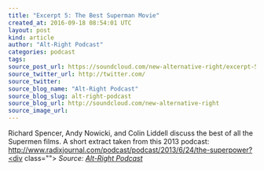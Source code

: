 ```yaml
---
title: "Excerpt 5: The Best Superman Movie"
created_at: 2016-09-18 08:54:01 UTC
layout: post
kind: article
author: "Alt-Right Podcast"
categories: podcast
tags: 
source_post_url: https://soundcloud.com/new-alternative-right/excerpt-5-the-best-superman-movie
source_twitter_url: http://twitter.com/
source_twitter: 
source_blog_name: "Alt-Right Podcast"
source_blog_slug: alt-right-podcast
source_blog_url: http://soundcloud.com/new-alternative-right
source_image_url: 
---
```

Richard Spencer, Andy Nowicki, and Colin Liddell discuss the best of all the Supermen films.  A short extract taken from this 2013 podcast:
http://www.radixjournal.com/podcast/podcast/2013/6/24/the-superpower?<div class="">
    <i>Source: <a href="http://soundcloud.com/new-alternative-right">Alt-Right Podcast</a></i>
</div>
